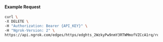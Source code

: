<!-- Code generated for API Clients. DO NOT EDIT. -->

#### Example Request

```bash
curl \
-X DELETE \
-H "Authorization: Bearer {API_KEY}" \
-H "Ngrok-Version: 2" \
https://api.ngrok.com/edges/https/edghts_2WzkyPw9nmY3RTWMmofVZCcA1rq/routes/edghtsrt_2WzkyRKglb6NmA4BtZjwnOEbd04/request_headers
```
